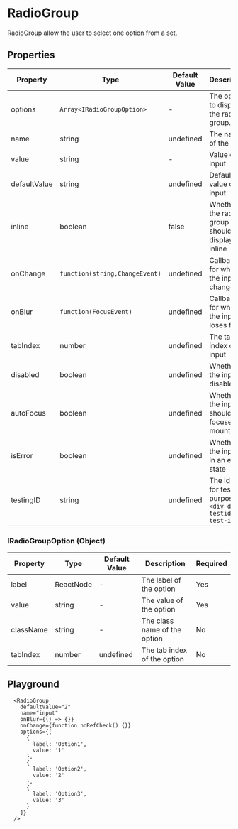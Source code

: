 # RadioGroup

RadioGroup allow the user to select one option from a set.

## Properties

|Property|Type|Default Value|Description|Required|
|---|---|---|---|---|
|options|`Array<IRadioGroupOption>`|-|The options to display in the radio group.|Yes|
|name|string|undefined|The name of the input|No|
|value|string|-|Value of the input|No|
|defaultValue|string|undefined|Default value of the input|No|
|inline|boolean|false|Whether the radio group should be displayed inline|No|
|onChange|`function(string,ChangeEvent)`|undefined|Callback for when the input changes|No|
|onBlur |`function(FocusEvent)`|undefined|Callback for when the input loses focus|No|
|tabIndex|number|undefined|The tab index of the input|No|
|disabled|boolean|undefined|Whether the input is disabled|No|
|autoFocus|boolean|undefined|Whether the input should be focused on mount|No|
|isError|boolean|undefined|Whether the input is in an error state|No|
|testingID| string | undefined | The id used for testing purposes.<br/>`<div data-testid="my-test-id"/>` |No|


### IRadioGroupOption (Object)

|Property|Type|Default Value|Description|Required|
|---|---|---|---|---|
|label|ReactNode|-|The label of the option|Yes|
|value|string|-|The value of the option|Yes|
|className|string|-|The class name of the option|No|
|tabIndex|number|undefined|The tab index of the option|No|


## Playground

```tsx
  <RadioGroup
    defaultValue="2"
    name="input"
    onBlur={() => {}}
    onChange={function noRefCheck() {}}
    options={[
      {
        label: 'Option1',
        value: '1'
      },
      {
        label: 'Option2',
        value: '2'
      },
      {
        label: 'Option3',
        value: '3'
      }
    ]}
  />
```